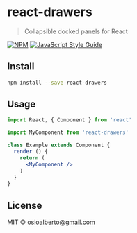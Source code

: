# react-drawers

> Collapsible docked panels for React

[![NPM](https://img.shields.io/npm/v/react-drawers.svg)](https://www.npmjs.com/package/react-drawers) [![JavaScript Style Guide](https://img.shields.io/badge/code_style-standard-brightgreen.svg)](https://standardjs.com)

## Install

```bash
npm install --save react-drawers
```

## Usage

```jsx
import React, { Component } from 'react'

import MyComponent from 'react-drawers'

class Example extends Component {
  render () {
    return (
      <MyComponent />
    )
  }
}
```

## License

MIT © [osioalberto@gmail.com](https://github.com/osioalberto@gmail.com)
